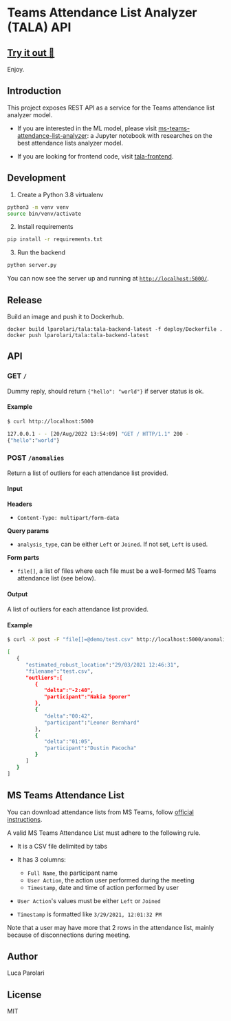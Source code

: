# Teams Attendance List Analyzer (TALA) API

## [Try it out 🚀](http://tala.lparolari.xyz/)

Enjoy.

## Introduction

This project exposes REST API as a service for the Teams attendance list
analyzer model.


* If you are interested in the ML model, please visit
  [ms-teams-attendance-list-analyzer](https://github.com/lparolari/ms-teams-attendance-list-analyzer):
  a Jupyter notebook with researches on the best attendance lists analyzer
  model.


* If you are looking for frontend code, visit
  [tala-frontend](https://github.com/lparolari/tala-frontend).

## Development

1. Create a Python 3.8 virtualenv

```bash
python3 -m venv venv
source bin/venv/activate
```

2. Install requirements

```bash
pip install -r requirements.txt
```

3. Run the backend

```bash
python server.py
```

You can now see the server up and running at [`http://localhost:5000/`](http://localhost:5000/).

## Release

Build an image and push it to Dockerhub.

```
docker build lparolari/tala:tala-backend-latest -f deploy/Dockerfile .
docker push lparolari/tala:tala-backend-latest
```

## API

### GET `/`

Dummy reply, should return `{"hello": "world"}` if server status is ok.

#### Example

```bash
$ curl http://localhost:5000

127.0.0.1 - - [20/Aug/2022 13:54:09] "GET / HTTP/1.1" 200 -
{"hello":"world"}
```

### POST `/anomalies`

Return a list of outliers for each attendance list provided.

#### Input

**Headers**

* `Content-Type: multipart/form-data`

**Query params**

* `analysis_type`, can be either `Left` or `Joined`. If not set, `Left` is used.

**Form parts**

* `file[]`, a list of files where each file must be a well-formed MS Teams 
  attendance list (see below).

#### Output

A list of outliers for each attendance list provided.

#### Example

```bash
$ curl -X post -F "file[]=@demo/test.csv" http://localhost:5000/anomalies

[
   {
      "estimated_robust_location":"29/03/2021 12:46:31",
      "filename":"test.csv",
      "outliers":[
         {
            "delta":"-2:40",
            "participant":"Nakia Sporer"
         },
         {
            "delta":"00:42",
            "participant":"Leonor Bernhard"
         },
         {
            "delta":"01:05",
            "participant":"Dustin Pacocha"
         }
      ]
   }
]
```

## MS Teams Attendance List

You can download attendance lists from MS Teams, follow [official
instructions](https://support.microsoft.com/en-us/office/view-and-download-meeting-attendance-reports-in-teams-ae7cf170-530c-47d3-84c1-3aedac74d310).

A valid MS Teams Attendance List must adhere to the following rule. 

* It is a CSV file delimited by tabs

* It has 3 columns:
  * `Full Name`, the participant name
  * `User Action`, the action user performed during the meeting
  * `Timestamp`, date and time of action performed by user

* `User Action`'s values must be either `Left` or `Joined`

* `Timestamp` is formatted like `3/29/2021, 12:01:32 PM`

Note that a user may have more that 2 rows in the attendance list, mainly
because of disconnections during meeting.

## Author

Luca Parolari

## License

MIT
